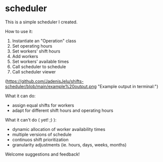 # scheduler

This is a simple scheduler I created.

How to use it:
1. Instantiate an "Operation" class
2. Set operating hours
3. Set workers' shift hours
4. Add workers
5. Set workers' available times
6. Call scheduler to schedule
7. Call scheduler viewer

(https://github.com/JadenisJelu/shifts-scheduler/blob/main/example%20output.png "Example output in terminal:")

What it can do:
- assign equal shifts for workers
- adapt for different shift hours and operating hours

What it can't do ( yet! ;) ):
- dynamic allocation of worker availability times
- multiple versions of schedule
- continuos shift prioritization
- granularity adjustments (ie. hours, days, weeks, months)

Welcome suggestions and feedback!
